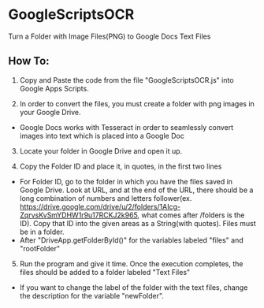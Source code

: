# GoogleScriptsOCR
Turn a Folder with Image Files(PNG) to Google Docs Text Files

## How To:

1. Copy and Paste the code from the file "GoogleScriptsOCR.js" into Google Apps Scripts.

2. In order to convert the files, you must create a folder with png images in your Google Drive. 
- Google Docs works with Tesseract in order to seamlessly convert images into text which is placed into a Google Doc

3. Locate your folder in Google Drive and open it up.

4. Copy the Folder ID and place it, in quotes, in the first two lines
- For Folder ID, go to the folder in which you have the files saved in Google Drive. Look at URL, and at the end of the URL, there should be a long combination of numbers and letters follower(ex. https://drive.google.com/drive/u/2/folders/1AIcg-ZqrvsKvSmYDHW1r9u17RCKJ2k965, what comes after /folders is the ID). Copy that ID into the given areas as a String(with quotes). Files must be in a folder.
- After "DriveApp.getFolderById()" for the variables labeled "files" and "rootFolder"

5. Run the program and give it time. Once the execution completes, the files should be added to a folder labeled "Text Files"
- If you want to change the label of the folder with the text files, change the description for the variable "newFolder".
